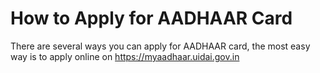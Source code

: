 # How to Apply for AADHAAR Card
There are several ways you can apply for AADHAAR card, the most easy way is to apply online on https://myaadhaar.uidai.gov.in
